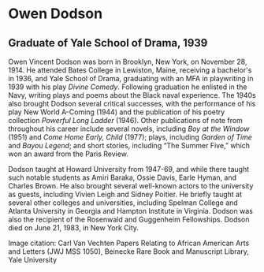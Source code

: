 # Owen Dodson
## Graduate of Yale School of Drama, 1939
Owen Vincent Dodson was born in Brooklyn, New York, on November 28, 1914. He attended Bates College in Lewiston, Maine, receiving a bachelor's in 1936, and Yale School of Drama, graduating with an MFA in playwriting in 1939 with his play *Divine Comedy*. Following graduation he enlisted in the Navy, writing plays and poems about the Black naval experience. The 1940s also brought Dodson several critical successes, with the performance of his play New World A-Coming (1944) and the publication of his poetry collection *Powerful Long Ladder* (1946). Other publications of note from throughout his career include several novels, including *Boy at the Window* (1951) and *Come Home Early, Child* (1977); plays, including *Garden of Time* and *Bayou Legend*; and short stories, including “The Summer Five,” which won an award from the Paris Review.

Dodson taught at Howard University from 1947-69, and while there taught such notable students as Amiri Baraka, Ossie Davis, Earle Hyman, and Charles Brown. He also brought several well-known actors to the university as guests, including Vivien Leigh and Sidney Poitier. He briefly taught at several other colleges and universities, including Spelman College and Atlanta University in Georgia and Hampton Institute in Virginia. Dodson was also the recipient of the Rosenwald and Guggenheim Fellowships. Dodson died on June 21, 1983, in New York City.

Image citation: Carl Van Vechten Papers Relating to African American Arts and Letters (JWJ MSS 1050), Beinecke Rare Book and Manuscript Library, Yale University
